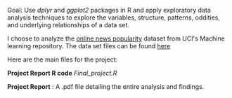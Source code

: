 Goal: Use _dplyr_ and _ggplot2_ packages in R and apply exploratory data analysis techniques to explore the variables, 
structure, patterns, oddities, and underlying relationships of a data set. 

I choose to analyze the [online news popularity](https://archive.ics.uci.edu/ml/datasets/online+news+popularity) dataset from UCI's Machine learning repository. The data set files can be found [here](https://archive.ics.uci.edu/ml/machine-learning-databases/00332/)

Here are the main files for the project:

__Project Report R code__ _Final_project.R_ 

__Project Report__ : A .pdf file detailing the entire analysis and findings. 




